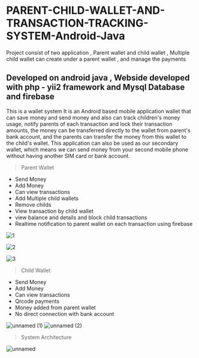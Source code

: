 # PARENT-CHILD-WALLET-AND-TRANSACTION-TRACKING-SYSTEM-Android-Java
Project consist of two application , Parent wallet and child wallet , Multiple child wallet can create under a parent wallet , and manage the payments
## Developed on android java , Webside developed with php - yii2 framework and Mysql Database and firebase

This is a wallet system It is an Android based mobile application wallet that can save money and send money and also can track children's money usage, 
notify parents of each transaction and lock their transaction amounts, the money can be transferred directly to the wallet from parent's bank account, 
and the parents can transfer the money from this wallet to the child's wallet. This application can also be used as our secondary wallet, which means we can 
send money from your second mobile phone without having another SIM card or bank account.

>Parent Wallet

 - Send Money
 - Add Money
 - Can view transactions
 - Add Multiple child wallets
 - Remove childs
 - View transaction by child wallet
 - view balance and details and block child transactions 
 - Realtime notification to parent wallet on each transaction using firebase
 
![1](https://user-images.githubusercontent.com/73699937/197582693-ff8590bd-3dca-4c20-8742-d2a38651fc54.jpg)

![2](https://user-images.githubusercontent.com/73699937/197583217-45e2ec99-41b9-4fe7-9d36-5f526fccbeb1.jpg)

![3](https://user-images.githubusercontent.com/73699937/197583495-5797bbef-b7d6-4679-b28f-67c304ca4be8.jpg)


>Child Wallet

 - Send Money
 - Add Money
 - Can view transactions
 - Qrcode payments
 - Money added from parent wallet
 - No direct connection with bank account
 
 ![unnamed (1)](https://user-images.githubusercontent.com/73699937/197583934-c0dbe105-c690-4a0f-9821-5e1c337c8fce.jpg)
![unnamed (2)](https://user-images.githubusercontent.com/73699937/197583957-0d6f1435-7f1c-420a-bcfb-8f209511c67f.jpg)

>System Architecture

![unnamed](https://user-images.githubusercontent.com/73699937/197584042-a7f8deaf-7fdc-42f7-9df1-0522bcc9648c.png)

 
